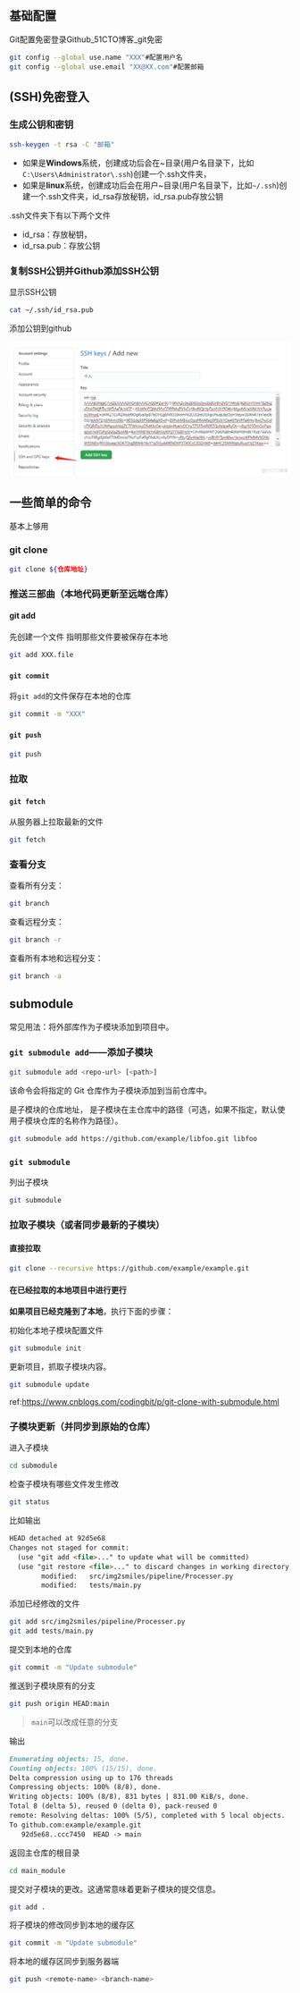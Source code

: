 ## 基础配置
<a herf="https://blog.51cto.com/u_15077537/4513583">Git配置免密登录Github_51CTO博客_git免密</a>
```bash
git config --global use.name "XXX"#配置用户名
git config --global use.email "XX@XX.com"#配置邮箱
```

## (SSH)免密登入
### 生成公钥和密钥
```bash
ssh-keygen -t rsa -C "邮箱"
```
- 如果是**Windows**系统，创建成功后会在~目录(用户名目录下，比如`C:\Users\Administrator\.ssh`)创建一个.ssh文件夹，
- 如果是**linux**系统，创建成功后会在用户~目录(用户名目录下，比如`~/.ssh`)创建一个.ssh文件夹，id_rsa存放秘钥，id_rsa.pub存放公钥

.ssh文件夹下有以下两个文件
- id_rsa：存放秘钥，
- id_rsa.pub：存放公钥

### 复制SSH公钥并Github添加SSH公钥
显示SSH公钥
```bash
cat ~/.ssh/id_rsa.pub
```
添加公钥到github

<img src="assets/public_key_add_in_github.PNG"></img>

## 一些简单的命令
基本上够用
### git clone
```bash
git clone ${仓库地址}
```

### 推送三部曲（本地代码更新至远端仓库）
#### git add
先创建一个文件
指明那些文件要被保存在本地
```bash
git add XXX.file
```

#### `git commit`
将`git add`的文件保存在本地的仓库
```bash
git commit -m "XXX"
```

#### `git push`
```bash
git push
```

### 拉取
#### `git fetch`
从服务器上拉取最新的文件
```bash
git fetch
```

### 查看分支
查看所有分支：
```bash
git branch
```

查看远程分支：
```bash
git branch -r
```

查看所有本地和远程分支：
```bash
git branch -a
```

## submodule
常见用法：将外部库作为子模块添加到项目中。

### `git submodule add`——添加子模块
```bash
git submodule add <repo-url> [<path>]
```
该命令会将指定的 Git 仓库作为子模块添加到当前仓库中。

<repo-url> 是子模块的仓库地址，<path> 是子模块在主仓库中的路径（可选，如果不指定，默认使用子模块仓库的名称作为路径）。

```bash
git submodule add https://github.com/example/libfoo.git libfoo
```

### `git submodule`
列出子模块
```bash
git submodule
```

### 拉取子模块（或者同步最新的子模块）
#### 直接拉取
```bash
git clone --recursive https://github.com/example/example.git
```
#### 在已经拉取的本地项目中进行更行
**如果项目已经克隆到了本地**，执行下面的步骤：

初始化本地子模块配置文件
```bash
git submodule init
```

更新项目，抓取子模块内容。
```bash
git submodule update
```

ref:https://www.cnblogs.com/codingbit/p/git-clone-with-submodule.html

### 子模块更新（并同步到原始的仓库）
进入子模块
```bash
cd submodule
```

检查子模块有哪些文件发生修改
```bash
git status
```

比如输出

```markdown
HEAD detached at 92d5e68
Changes not staged for commit:
  (use "git add <file>..." to update what will be committed)
  (use "git restore <file>..." to discard changes in working directory)
        modified:   src/img2smiles/pipeline/Processer.py
        modified:   tests/main.py
```
添加已经修改的文件

```bash
git add src/img2smiles/pipeline/Processer.py
git add tests/main.py
```

提交到本地的仓库
```bash
git commit -m "Update submodule"
```

推送到子模块原有的分支
```bash
git push origin HEAD:main
```
> `main`可以改成任意的分支

输出
```markdown
Enumerating objects: 15, done.
Counting objects: 100% (15/15), done.
Delta compression using up to 176 threads
Compressing objects: 100% (8/8), done.
Writing objects: 100% (8/8), 831 bytes | 831.00 KiB/s, done.
Total 8 (delta 5), reused 0 (delta 0), pack-reused 0
remote: Resolving deltas: 100% (5/5), completed with 5 local objects.
To github.com:example/example.git
   92d5e68..ccc7450  HEAD -> main
```

返回主仓库的根目录
```bash
cd main_module
```
提交对子模块的更改。这通常意味着更新子模块的提交信息。
```bash
git add .
```

将子模块的修改同步到本地的缓存区
```bash
git commit -m "Update submodule"
```

将本地的缓存区同步到服务器端
```bash
git push <remote-name> <branch-name>
```
